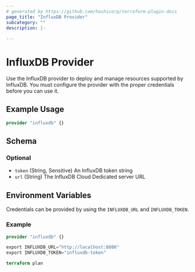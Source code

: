 ```yaml
---
# generated by https://github.com/hashicorp/terraform-plugin-docs
page_title: "InfluxDB Provider"
subcategory: ""
description: |-
  
---
```


# InfluxDB Provider

Use the InfluxDB provider to deploy and manage resources supported by InfluxDB. You must configure the provider with the proper credentials before you can use it.

## Example Usage

```terraform
provider "influxdb" {}
```

<!-- schema generated by tfplugindocs -->
## Schema

### Optional

- `token` (String, Sensitive) An InfluxDB token string
- `url` (String) The InfluxDB Cloud Dedicated server URL


## Environment Variables

Credentials can be provided by using the `INFLUXDB_URL` and `INFLUXDB_TOKEN`.

### Example

```terraform
provider "influxdb" {}

export INFLUXDB_URL="http://localhost:8086"
export INFLUXDB_TOKEN="influxdb-token"

terraform plan
```
